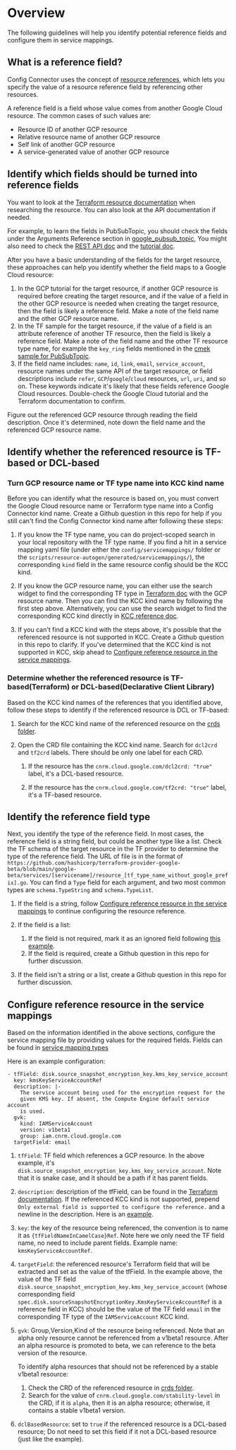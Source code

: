 # Overview

The following guidelines will help you identify potential reference fields and
configure them in service mappings.

## What is a reference field?

Config Connector uses the concept of
[resource references](https://cloud.google.com/config-connector/docs/how-to/creating-resource-references),
which lets you specify the value of a resource reference field by referencing other resources.

A reference field is a field whose value comes from another Google Cloud resource.
The common cases of such values are:

*   Resource ID of another GCP resource
*   Relative resource name of another GCP resource
*   Self link of another GCP resource
*   A service-generated value of another GCP resource

## Identify which fields should be turned into reference fields

You want to look at the
[Terraform resource documentation](https://registry.terraform.io/providers/hashicorp/google-beta/latest/docs)
when researching the resource. You can also look at the API documentation
if needed.

For example, to learn the fields in PubSubTopic, you should check the
fields under the Arguments Reference section in
[google_pubsub_topic](https://registry.terraform.io/providers/hashicorp/google-beta/latest/docs/resources/pubsub_topic),
You might also need to check the
[REST API doc](https://cloud.google.com/pubsub/docs/reference/rest/v1/projects.topics)
and the
[tutorial doc](https://cloud.google.com/pubsub/docs/create-topic#managing_topics).

After you have a basic understanding of the fields for the target resource, these
approaches can help you identify whether the field maps to a Google Cloud
resource:

1.  In the GCP tutorial for the target resource, if another GCP resource is
    required before creating the target resource, and if the value of a field in
    the other GCP resource is needed when creating the target resource, then
    the field is likely a reference field. Make a note of the field name and the
    other GCP resource name.
1.  In the TF sample for the target resource, if the value of a field is an
    attribute reference of another TF resource, then the field is likely
    a reference field. Make a note of the field name and the other TF resource type
    name, for example the `key_ring` fields mentioned in the
    [cmek sample for PubSubTopic](https://registry.terraform.io/providers/hashicorp/google-beta/latest/docs/resources/pubsub_topic#example-usage---pubsub-topic-cmek).
1.  If the field name includes: `name`, `id`, `link`, `email`,
    `service_account`, resource names under the same API of the target resource,
    or field descriptions include `refer`, `GCP`/`google`/`cloud` resources,
    `url`, `uri`, and so on. These keywords indicate it's likely that these
    fields reference Google Cloud resources. Double-check the Google Cloud tutorial
    and the Terraform documentation to confirm.

Figure out the referenced GCP resource through reading the field description.
Once it's determined, note down the field name and the referenced GCP resource name.

## Identify whether the referenced resource is TF-based or DCL-based

### Turn GCP resource name or TF type name into KCC kind name

Before you can identify what the resource is based on, you must convert
the Google Cloud resource name or Terraform type name into a
Config Connector kind name. Create a Github question in this repo for help
if you still can't find the Config Connector kind name after following these steps:

1.  If you know the TF type name, you can do project-scoped search in your local
    repository with the TF type name. If you find a hit in a service mapping
    yaml file (under either the `config/servicemappings/` folder or the
    `scripts/resource-autogen/generated/servicemappings/`), the corresponding
    `kind` field in the same resource config should be the KCC kind.

1.  If you know the GCP resource name, you can either use the search widget to
    find the corresponding TF type in
    [Terraform doc](https://registry.terraform.io/providers/hashicorp/google-beta/latest/docs)
    with the GCP resource name. Then you can find the KCC kind name by following
    the first step above. Alternatively, you can use the search widget to find the
    corresponding KCC kind directly in
    [KCC reference doc](https://cloud.google.com/config-connector/docs/reference/overview).

1.  If you can't find a KCC kind with the steps above, it's possible that the
    referenced resource is not supported in KCC. Create a Github question in this repo
    to clarify. If you've determined that the KCC kind is not supported in
    KCC, skip ahead to
    [Configure reference resource in the service mappings](#configure-reference-in-the-service-mappings).

### Determine whether the referenced resource is TF-based(Terraform) or DCL-based(Declarative Client Library)

Based on the KCC kind names of the references that you identified above, follow these
steps to identify if the referenced resource is DCL or TF-based:

1.  Search for the KCC kind name of the referenced resource on the
    [crds folder](https://github.com/GoogleCloudPlatform/k8s-config-connector/tree/master/crds).

1.  Open the CRD file containing the KCC kind name. Search for `dcl2crd` and
    `tf2crd` labels. There should be only one label for each CRD.

    1.  If the resource has the `cnrm.cloud.google.com/dcl2crd: "true"` label, it's a
        DCL-based resource.

    1.  If the resource has the `cnrm.cloud.google.com/tf2crd: "true"` label, it's a
        TF-based resource.

## Identify the reference field type

Next, you identify the type of the reference field. In most cases,
the reference field is a string field, but could be another type like a list.
Check the TF schema of the target resource in the TF provider to determine the
type of the reference field. The URL of file is in the format of
`https://github.com/hashicorp/terraform-provider-google-beta/blob/main/google-beta/services/[servicename]/resource_[tf_type_name_without_google_prefix].go`.
You can find a `Type` field for each argument, and two most common types are
`schema.TypeString` and `schema.TypeList`.

1.  If the field is a string, follow
    [Configure reference resource in the service mappings](#configure-reference-in-the-service-mappings)
    to continue configuring the resource reference.
1.  If the field is a list:

    1.  If the field is not required, mark it as an ignored field following
        [this example](https://github.com/GoogleCloudPlatform/k8s-config-connector/blob/b746248cd5a9b30669380513de8fdc6b4c43018d/config/servicemappings/cloudbuild.yaml#L204).
    1.  If the field is required, create a Github question in this repo for
        further discussion.

1.  If the field isn't a string or a list, create a Github question in this repo
    for further discussion.

## Configure reference resource in the service mappings

Based on the information identified in the above sections, configure the service
mapping file by providing values for the required fields. Fields can be found in
[service mapping types](https://github.com/GoogleCloudPlatform/k8s-config-connector/blob/b746248cd5a9b30669380513de8fdc6b4c43018d/pkg/apis/core/v1alpha1/servicemapping_types.go#L242)

Here is an example configuration:
```
- tfField: disk.source_snapshot_encryption_key.kms_key_service_account
  key: kmsKeyServiceAccountRef
  description: |-
    The service account being used for the encryption request for the
    given KMS key. If absent, the Compute Engine default service account
    is used.
  gvk:
    kind: IAMServiceAccount
    version: v1beta1
    group: iam.cnrm.cloud.google.com
  targetField: email
```

1.  `tfField`: TF field which references a GCP resource. In the above
    example, it's `disk.source_snapshot_encryption_key.kms_key_service_account`.
    Note that it is snake case, and it should be a path if it has parent fields.
1.  `description`: description of the tfField, can be found in the
    [Terraform documentation](https://registry.terraform.io/providers/hashicorp/google-beta/latest/docs).
    If the referenced KCC kind is not supported, prepend `Only external field is
    supported to configure the reference.` and a newline in the description.
    Here is an
    [example](https://github.com/GoogleCloudPlatform/k8s-config-connector/tree/b746248cd5a9b30669380513de8fdc6b4c43018d/config/servicemappings/cloudbuild.yaml#L135).
1.  `key`: the key of the resource being referenced, the convention is to name
    it as `{tfFieldNameInCamelCase}Ref`. Note here we only need the TF field
    name, no need to include parent fields. Example name:
    `kmsKeyServiceAccountRef`.
1.  `targetField`: the referenced resource's Terraform field that will be
    extracted and set as the value of the tfField. In the example above, the
    value of the TF field
    `disk.source_snapshot_encryption_key.kms_key_service_account` (whose
    corresponding field
    `spec.disk.sourceSnapshotEncryptionKey.KmsKeyServiceAccountRef` is a
    reference field in KCC) should be the value of the TF field `email` in the
    corresponding TF type of the `IAMServiceAccount` KCC kind.
1.  `gvk`: Group,Version,Kind of the resource being referenced. Note that an
    alpha only resource cannot be referenced from a v1beta1 resource. After
    an alpha resource is promoted to beta, we can reference to the beta
    version of the resource.

    To identify alpha resources that should not be referenced by a stable
    v1beta1 resource:

    1.  Check the CRD of the referenced resource in
        [crds folder](https://github.com/GoogleCloudPlatform/k8s-config-connector/tree/master/crds).
    1.  Search for the value of `cnrm.cloud.google.com/stability-level` in the
        CRD, if it is `alpha`, then it is an alpha resource; otherwise, it
        contains a stable v1beta1 version.

1.  `dclBasedResource`: set to `true` if the referenced resource is a DCL-based
    resource; Do not need to set this field if it not a DCL-based resource (just
    like the example).
